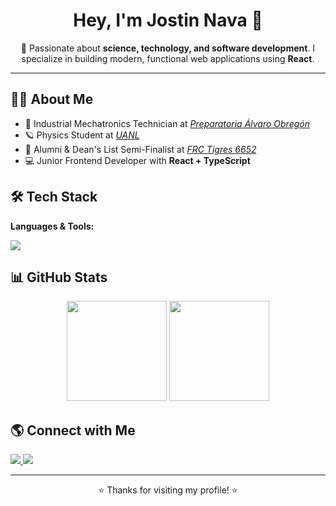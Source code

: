 <h1 align="center">Hey, I'm Jostin Nava 👋</h1>
<p align="center">
  🚀 Passionate about <b>science, technology, and software development</b>.  
  I specialize in building modern, functional web applications using <b>React</b>.
</p>

---

## 👨‍💻 About Me
- 🤖 Industrial Mechatronics Technician at [_Preparatoria Álvaro Obregón_](https://alvaroobregon.uanl.mx/)  
- 🪐 Physics Student at [_UANL_](https://www.fcfm.uanl.mx/)  
- 🐯 Alumni & Dean's List Semi-Finalist at [_FRC Tigres 6652_](https://www.instagram.com/tigres6652/?hl=es)  
- 💻 Junior Frontend Developer with **React + TypeScript**



## 🛠️ Tech Stack

**Languages & Tools:**  
<p>
  <img src="https://skillicons.dev/icons?i=js,ts,python,react,next,astro,tailwind,materialui,git,github,vscode,html,css,fortran,java" />
</p>



## 📊 GitHub Stats
<p align="center">
  <img src="https://github-readme-stats.vercel.app/api?username=BeastAnniee&show_icons=true&theme=radical" height="160"/>
  <img src="https://github-readme-streak-stats.herokuapp.com/?user=BeastAnniee&theme=radical" height="160"/>
</p>



## 🌎 Connect with Me
<p>
  <a href="https://www.linkedin.com/in/jostin-aldair-nava-l%C3%B3pez-437986320/">
    <img src="https://img.shields.io/badge/LinkedIn-blue?logo=linkedin&logoColor=white" />
  </a>
  <a href="mailto:jostinaval@gmail.com">
    <img src="https://img.shields.io/badge/Gmail-red?logo=gmail&logoColor=white" />
  </a>
</p>

---

<p align="center">⭐ Thanks for visiting my profile! ⭐</p>
